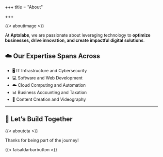 +++
title = "About"

+++

{{< aboutimage >}}

At **Aptxlabs**, we are passionate about leveraging technology to **optimize businesses, drive innovation, and create impactful digital solutions**. 

## ☁️ Our Expertise Spans Across  

- 🖥 IT Infrastructure and Cybersecurity
- 💻 Software and Web Development
- ☁️ Cloud Computing and Automation
- 📊 Business Accounting and Taxation
- 🎥 Content Creation and Videography

---

## 🚀 Let’s Build Together

{{< aboutcta >}}

Thanks for being part of the journey!

{{< faisaldarbarbutton >}}
